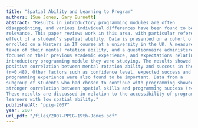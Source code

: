 ```yaml
---
title: "Spatial Ability and Learning to Program"
authors: [Sue Jones, Gary Burnett]
abstract: "Results in introductory programming modules are often
disappointing, and various individual differences have been found to be of
relevance. This paper reviews work in this area, with particular reference to the
effect of a student’s spatial ability. Data is presented on a cohort of 49 students
enrolled on a Masters in IT course at a university in the UK. A measure was
taken of their mental rotation ability, and a questionnaire administered that
focused on their previous academic experience, and expectations relating to the
introductory programming module they were studying. The results showed a
positive correlation between mental rotation ability and success in the module
(r=0.48). Other factors such as confidence level, expected success and
programming experience were also found to be important. Data from a
subgroup of students who had chosen to continue with programming showed a
stronger correlation between spatial skills and programming success (r=0.57).
These results are discussed in relation to the accessibility of programming to
learners with low spatial ability."
publishedAt: "ppig-2007"
year: 2007
url_pdf: "/files/2007-PPIG-19th-Jones.pdf"
---
```

